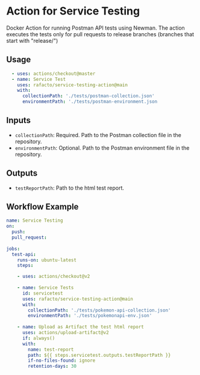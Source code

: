 # Action for Service Testing
Docker Action for running Postman API tests using Newman. The action executes the tests only for pull requests to release branches (branches that start with "release/")

## Usage
```yaml
  - uses: actions/checkout@master
  - name: Service Test
    uses: rafacto/service-testing-action@main
    with:
      collectionPath: './tests/postman-collection.json'
      environmentPath: './tests/postman-environment.json
```

## Inputs
* `collectionPath`: Required. Path to the Postman collection file in the repository.
* `environmentPath`: Optional. Path to the Postman environment file in the repository.

## Outputs
* `testReportPath`: Path to the html test report.
 
## Workflow Example
```yaml
name: Service Testing
on:
  push:
  pull_request:
  
jobs:
  test-api:
    runs-on: ubuntu-latest
    steps:

    - uses: actions/checkout@v2
    
    - name: Service Tests
      id: servicetest
      uses: rafacto/service-testing-action@main
      with:
        collectionPath: './tests/pokemon-api-collection.json'
        environmentPath: './tests/pokemonapi-env.json'
        
    - name: Upload as Artifact the test html report
      uses: actions/upload-artifact@v2
      if: always()
      with:
        name: test-report
        path: ${{ steps.servicetest.outputs.testReportPath }}
        if-no-files-found: ignore
        retention-days: 30
```        
